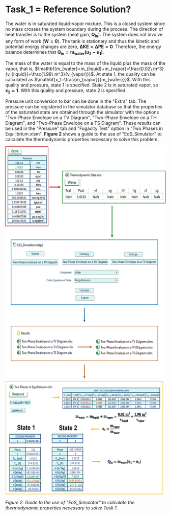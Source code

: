 # Task_1 = Reference Solution?

The water is in saturated liquid-vapor mixture. This is a closed system since no mass crosses the system boundary during the process. The direction of heat transfer is to the system (heat gain, $\mathbf{Q_{in}}$). The system does not involve any form of work ($\mathbf{W=0}$). The tank is stationary and thus the kinetic and potential energy changes are zero, $\mathbf{\Delta KE=\Delta PE=0}$. Therefore, the energy balance determines that $\mathbf{Q_{in}=m_{water}(u_2-u_1)}$.

The mass of the water is equal to the mass of the liquid plus the mass of the vapor, that is, $\mathbf{m_{water}=m_{liquid}+m_{vapor}=\frac{0.02\ m^3}{v_{liquid}}+\frac{1.98\ m^3}{v_{vapor}}}$. At state 1, the quality can be calculated as $\mathbf{x_1=\frac{m_{vapor}}{m_{water}}}$. With this quality and pressure, state 1 is specified. State 2 is in saturated vapor, so $\mathbf{x_2=1}$. With this quality and pressure, state 2 is specified.

Pressure unit conversion to bar can be done in the "Extra" tab. The pressure can be registered in the simulator database so that the properties of the saturated state are obtained through the simulator with the options "Two-Phase Envelope on a TV Diagram", "Two-Phase Envelope on a TH Diagram", and "Two-Phase Envelope on a TS Diagram". These results can be used in the "Pressure" tab and "Fugacity Test" option in "Two Phases in Equilibrium.xlsm". **Figure 2** shows a guide to the use of "EoS_Simulator" to calculate the thermodynamic properties necessary to solve this problem.

<img src="https://github.com/IMClick-Project/IQ/blob/main/Cubic%20Equations%20of%20State%20Simulator/MATLAB%20Grader/Assignment%203/Problem%206/Assessment%20and%20Code/T6-1.jpg" width="599" height="1088">

*Figure 2. Guide to the use of "EoS_Simulator" to calculate the thermodynamic properties necessary to solve Task 1.*